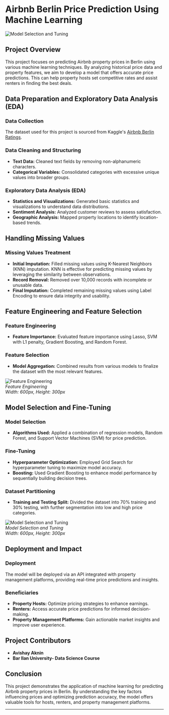 # Airbnb Berlin Price Prediction Using Machine Learning

![Model Selection and Tuning](https://cdn-icons-png.flaticon.com/128/4494/4494647.png)  


## Project Overview

This project focuses on predicting Airbnb property prices in Berlin using various machine learning techniques. By analyzing historical price data and property features, we aim to develop a model that offers accurate price predictions. This can help property hosts set competitive rates and assist renters in finding the best deals.

## Data Preparation and Exploratory Data Analysis (EDA)

### Data Collection

The dataset used for this project is sourced from Kaggle's [Airbnb Berlin Ratings](https://www.kaggle.com/datasets/thedevastator/berlin-airbnb-ratings-how-hosts-measure-up).

### Data Cleaning and Structuring

- **Text Data:** Cleaned text fields by removing non-alphanumeric characters.
- **Categorical Variables:** Consolidated categories with excessive unique values into broader groups.

### Exploratory Data Analysis (EDA)

- **Statistics and Visualizations:** Generated basic statistics and visualizations to understand data distributions.
- **Sentiment Analysis:** Analyzed customer reviews to assess satisfaction.
- **Geographic Analysis:** Mapped property locations to identify location-based trends.




## Handling Missing Values

### Missing Values Treatment

- **Initial Imputation:** Filled missing values using K-Nearest Neighbors (KNN) imputation. KNN is effective for predicting missing values by leveraging the similarity between observations.
- **Record Removal:** Removed over 10,000 records with incomplete or unusable data.
- **Final Imputation:** Completed remaining missing values using Label Encoding to ensure data integrity and usability.

## Feature Engineering and Feature Selection

### Feature Engineering

- **Feature Importance:** Evaluated feature importance using Lasso, SVM with L1 penalty, Gradient Boosting, and Random Forest.

### Feature Selection

- **Model Aggregation:** Combined results from various models to finalize the dataset with the most relevant features.

![Feature Engineering](https://via.placeholder.com/600x300?text=Feature+Engineering)  
*Feature Engineering*  
*Width: 600px, Height: 300px*

## Model Selection and Fine-Tuning

### Model Selection

- **Algorithms Used:** Applied a combination of regression models, Random Forest, and Support Vector Machines (SVM) for price prediction.

### Fine-Tuning

- **Hyperparameter Optimization:** Employed Grid Search for hyperparameter tuning to maximize model accuracy.
- **Boosting:** Used Gradient Boosting to enhance model performance by sequentially building decision trees.

### Dataset Partitioning

- **Training and Testing Split:** Divided the dataset into 70% training and 30% testing, with further segmentation into low and high price categories.

![Model Selection and Tuning](https://via.placeholder.com/600x300?text=Model+Selection+and+Tuning)  
*Model Selection and Tuning*  
*Width: 600px, Height: 300px*

## Deployment and Impact

### Deployment

The model will be deployed via an API integrated with property management platforms, providing real-time price predictions and insights.

### Beneficiaries

- **Property Hosts:** Optimize pricing strategies to enhance earnings.
- **Renters:** Access accurate price predictions for informed decision-making.
- **Property Management Platforms:** Gain actionable market insights and improve user experience.

## Project Contributors

- **Avishay Aknin**
- **Bar Ilan University- Data Science Course**

## Conclusion

This project demonstrates the application of machine learning for predicting Airbnb property prices in Berlin. By understanding the key factors influencing prices and optimizing prediction accuracy, the model offers valuable tools for hosts, renters, and property management platforms.

---

